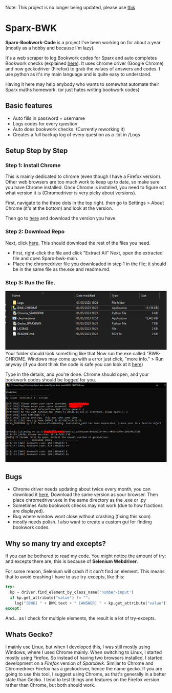 Note: This project is no longer being updated, please use [this](https://github.com/Gwyd0/Sparx-bwk-extention)

# Sparx-BWK
**Sparx-Bookwork-Code** is a project I've been working on for about a year (mostly as a hobby and because I'm lazy).


It's a web scraper to log Bookwork codes for Sparx and auto completes Bookwork checks (explained [here](https://support.sparx.co.uk/docs/what-are-bookwork-checks)). It uses chrome driver (Google Chrome) and now geckodriver (Firefox) to grab the values of answers and codes. I use python as it's my main language and is quite easy to understand.

Having it here may help anybody who wants to somewhat automate their Sparx maths homework. (or just hates writing bookwork codes)

## Basic features
* Auto fills in password + username
* Logs codes for every question
* Auto does bookwork checks. (Currently reworking it)
* Creates a full backup log of every question as a .txt in /Logs

## Setup Step by Step
### Step 1: Install Chrome
This is mainly dedicated to chrome (even though I have a Firefox version). Other web browsers are too much work to keep up to date, so make sure you have Chrome installed.
Once Chrome is installed, you need to figure out what version it is (Chromedriver is very picky about versions).

First, navigate to the three dots in the top right.
then go to
Settings > About Chrome (it's at the bottom) and look at the version.

Then go to [here](https://chromedriver.chromium.org/downloads) and download the version you have.

### Step 2: Download Repo
Next, click [here](https://github.com/Gwyd0/Sparx-bwk/archive/refs/heads/main.zip). This should download the rest of the files you need.
* First, right-click the file and click "Extract All"
Next, open the extracted file and open Sparx-bwk-main.
* Place the chromedriver file you downloaded in step 1 in the file; it should be in the same file as the.exe and readme.md.

### Step 3: Run the file.
![capture1](https://raw.githubusercontent.com/Gwyd0/Sparx-bwk/main/Images/Capture2.PNG?raw=True) <br>
Your folder should look something like that
Now run the.exe called "BWK-CHROME.
Windows may come up with a error just click, "more info." > Run anyway (if you dont think the code is safe you can look at it [here](https://github.com/Gwyd0/Sparx-bwk/blob/main/Chrome_SPARXBWK.py))

Type in the details, and you're done. Chrome should open, and your bookwork codes should be logged for you.
![capture1](https://raw.githubusercontent.com/Gwyd0/Sparx-bwk/main/Images/Capture1.PNG?raw=True) <br>

## Bugs
* Chrome driver needs updating about twice every month, you can download it [here](https://chromedriver.chromium.org/downloads), Download the same version
as your browser. Then place chromedriver.exe in the same directory as the .exe or .py
* Sometimes Auto bookwork checks may not work (due to how fractions are displayed). 
* Bug where window wont close without crashing (fixing this soon)
* mostly needs polish. I also want to create a custom gui for finding bookwork codes.
## Why so many try and excepts?
If you can be bothered to read my code. You might notice the amount of try: and excepts there are, this is because of **Selenium Webdriver**.

For some reason, Selenium will crash if it can't find an element. This means that to avoid crashing I have to use try-excepts, like this:
``` python
try:
  kp = driver.find_element_by_class_name('number-input')
  if kp.get_attribute("value") != "":
    log("[BWK] " + BWK.text + " [ANSWER] " + kp.get_attribute("value"))
except:
```
And... as I check for multiple elements, the result is a lot of try-excepts.
## Whats Gecko?
I mainly use Linux, but when I developed this, I was still mostly using Windows, where I used Chrome mainly. When switching to Linux, I started mostly using Firefox. So instead of having two browsers installed, I started development on a *Firefox* version of *Sparxbwk*. Similar to Chrome and Chromedriver Firefox has a geckodriver, hence the name gecko. If you are going to use this tool, I suggest using Chrome, as that's generally in a better state than Gecko. I tend to test things and features on the Firefox version rather than Chrome, but both should work.
